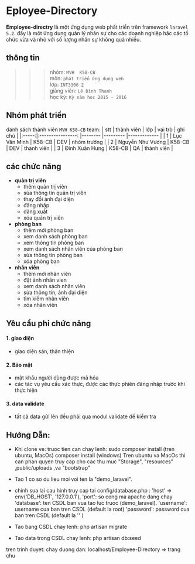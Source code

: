 # Eployee-Directory

**Employee-directry** là một ứng dụng web phất triển trên  framework  ```laravel 5.2```. đây là một ứng dụng quản lý nhân  sự  cho  các  doanh nghiệp hặc các tổ chức vừa và nhỏ với số lượng nhân sự không quá nhiều.
## thông tin
>>> nhóm: ```MVH  K58-CB```\
    môn:  ```phát triển ứng dụng web```\
    lớp: ```INT3306 2```\
    giảng viên: ```Lê Đình Thanh```\
    học kỳ: ```Kỳ năm học 2015 - 2016```
    
## Nhóm phát triển

danh sách thành viên ```MVH K58-CB``` team:
| stt 	|    thành viên    	| lớp    	| vai trò 	| ghi chú     	|
|:-----:|:----------------:	|--------	|---------	|-------------	|
| 1   	|   Lục Văn Minh   	| K58-CB 	| DEV     	| nhóm trưởng 	|
| 2   	| Nguyễn Như Vương 	| K58-CB 	| DEV     	| thành viên  	|
| 3   	|  Đinh Xuân Hưng  	| K58-CB 	| QA      	| thành viên  	|

## các chức năng
- **quản trị viên**
    - thêm quản trị viên
    - sủa thông tin quản trị viên
    - thay đổi ảnh đại diện
    - đăng nhập 
    - đăng xuất
    - xóa quản trị viên
- **phòng ban**
    - thêm mới phòng ban
    - xem danh sách phòng ban
    - xem thông tin phòng ban
    - xem danh sách nhân viên của phòng ban
    - sửa thông tin phòng ban
    - xóa phòng ban
- **nhân viên**
   - thêm mới nhân viên 
   - đặt ảnh nhân vien
   - xem danh sách nhân viên
   - sửa thông tin, ảnh đại diện 
   - tìm kiếm nhân viên
   - xóa nhân viên
   

## Yêu cầu phi chức năng
#### 1. giao diện
-  giao diện sán, thân thiện
#### 2. Bảo mật
- mật khẩu người dùng được mã hóa
- các tác vụ yêu cầu xác thực, được các  thực  phiên đăng nhập trước khi  thực hiện 
#### 3. data validate
- tất cả data gửi lên đều phải qua  modul validate  để kiểm tra 
##  Hướng Dẫn:
  - Khi clone ve: truoc tien can chay lenh: sudo composer install (tren ubuntu, MacOs)
                                            composer install (windows)
    Tren ubuntu va MacOs thi can phan quyen truy cap cho cac thu muc "Storage", "resources" ,public/uploads ,va "bootstrap"
  - Tao 1 co so du lieu moi voi ten la "demo_laravel".
  - chinh sua lai cau hinh truy cap tai config/database.php  : 'host' => env('DB_HOST', '127.0.0.1'),
                                                               'port': so cong ma apache dang chay
                                                               'database': ten CSDL ban vua tao luc truoc (demo_laravel).
                                                               'username': username cua ban tren CSDL (default la root)
                                                               'password': password cua ban tren CSDL (default la '' )

  - Tao bang CSDL chay lenh: php artisan migrate
  - Tao data trong CSDL chay lenh: php artisan db:seed


  tren trinh duyet: chay duong dan: localhost/Employee-Directory => trang chu
